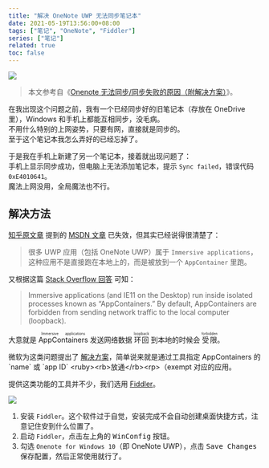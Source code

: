 ```yaml
---
title: "解决 OneNote UWP 无法同步笔记本"
date: 2021-05-19T13:56:00+08:00
tags: ["笔记", "OneNote", "Fiddler"]
series: ["笔记"]
related: true
toc: false
---
```


![](https://pic1.zhimg.com/v2-d38e14f396e7cc7eb61a44af56c234c7_1440w.jpg?source=172ae18b)

> 本文参考自《[Onenote 无法同步/同步失败的原因（附解决方案）](https://zhuanlan.zhihu.com/p/128926805)》。  

在我出现这个问题之前，我有一个已经同步好的旧笔记本（存放在 OneDrive 里），Windows 和手机上都能互相同步，没毛病。  
不用什么特别的上网姿势，只要有网，直接就是同步的。  
至于这个笔记本我怎么弄好的已经忘掉了。  

于是我在手机上新建了另一个笔记本，接着就出现问题了：  
手机上显示同步成功，但电脑上无法添加笔记本，提示 `Sync failed`，错误代码 `0xE4010641`。  
魔法上网没用，全局魔法也不行。  

## 解决方法

[知乎原文章](https://zhuanlan.zhihu.com/p/128926805) 提到的 [MSDN 文章](https://docs.microsoft.com/zh-cn/archive/blogs/fiddler/revisiting-fiddler-and-win8-immersive-applications) 已失效，但其实已经说得很清楚了：  

> 很多 UWP 应用（包括 OneNote UWP）属于 `Immersive applications`，这种应用不是直接跑在本地上的，而是被放到一个 `AppContainer` 里跑。  

又根据这篇 [Stack Overflow 回答](https://stackoverflow.com/questions/28608754/unable-to-access-localhost-from-x-ms-webview?answertab=active#tab-top) 可知：  

> Immersive applications (and IE11 on the Desktop) run inside isolated processes known as “AppContainers.” By default, AppContainers are forbidden from sending network traffic to the local computer (loopback).  

大意就是 <ruby><rb>AppContainers</rb><rp>（</rp><rt>Immersive applications</rt><rp>）</rp></ruby> 发送网络数据 <ruby><rb>环回</rb><rp>（</rp><rt>loopback</rt><rp>）</rp></ruby> 到本地的时候会 <ruby><rb>受限</rb><rp>（</rp><rt>forbidden</rt><rp>）</rp></ruby>。  

微软为这类问题提出了 [解决方案](https://docs.microsoft.com/en-us/previous-versions/windows/apps/hh780593(v=win.10))，简单说来就是通过工具指定 AppContainers 的 `name` 或 `app ID` <ruby><rb>放通</rb><rp>（</rp><rt>exempt</rt><rp>）</rp></ruby> 对应的应用。  

提供这类功能的工具并不少，我们选用 [Fiddler](https://www.telerik.com/fiddler)。

[![](https://img.shields.io/badge/Fiddler-点击下载-info)](http://fiddler2.com/r/?GetFiddler4Beta)

1. 安装 `Fiddler`。这个软件过于自觉，安装完成不会自动创建桌面快捷方式，注意记住安到什么位置了。  
2. 启动 `Fiddler`，点击左上角的 <kbd>WinConfig</kbd> 按钮。  
3. 勾选 `Onenote for Windows 10`（即 OneNote UWP），点击 <kbd>Save Changes</kbd> 保存配置，然后正常使用就行了。  

